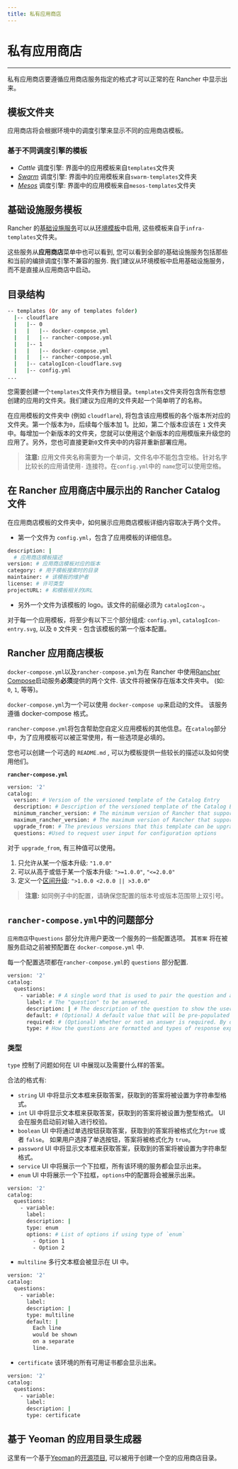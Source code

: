 ```yaml
---
title: 私有应用商店
---
```


# 私有应用商店

---

私有应用商店要遵循应用商店服务指定的格式才可以正常的在 Rancher 中显示出来。

## 模板文件夹

应用商店将会根据环境中的调度引擎来显示不同的应用商店模板。

### 基于不同调度引擎的模板

- _Cattle_ 调度引擎: 界面中的应用模板来自`templates`文件夹
- _[Swarm](/docs/rancher1/infrastructure/swarm/_index)_ 调度引擎: 界面中的应用模板来自`swarm-templates`文件夹
- _[Mesos](/docs/rancher1/infrastructure/mesos/_index)_ 调度引擎: 界面中的应用模板来自`mesos-templates`文件夹

## 基础设施服务模板

Rancher 的[基础设施服务](/docs/rancher1/rancher-services/_index)可以从[环境模板](/docs/rancher1/configuration/environments/_index)中启用, 这些模板来自于`infra-templates`文件夹。

这些服务从**应用商店**菜单中也可以看到, 您可以看到全部的基础设施服务包括那些和当前的编排调度引擎不兼容的服务. 我们建议从环境模板中启用基础设施服务，而不是直接从应用商店中启动。

## 目录结构

```bash
-- templates (Or any of templates folder)
  |-- cloudflare
  |   |-- 0
  |   |   |-- docker-compose.yml
  |   |   |-- rancher-compose.yml
  |   |-- 1
  |   |   |-- docker-compose.yml
  |   |   |-- rancher-compose.yml
  |   |-- catalogIcon-cloudflare.svg
  |   |-- config.yml
...
```

您需要创建一个`templates`文件夹作为根目录。`templates`文件夹将包含所有您想创建的应用的文件夹。我们建议为应用的文件夹起一个简单明了的名称。

在应用模板的文件夹中 (例如 `cloudflare`), 将包含该应用模板的各个版本所对应的文件夹。第一个版本为`0`，后续每个版本加 1。比如，第二个版本应该在 `1` 文件夹中。每增加一个新版本的文件夹，您就可以使用这个新版本的应用模版来升级您的应用了。另外，您也可直接更新`0`文件夹中的内容并重新部署应用。

> **注意:** 应用文件夹名称需要为一个单词，文件名中不能包含空格。针对名字比较长的应用请使用`-` 连接符。在`config.yml`中的 `name`您可以使用空格。

## 在 Rancher 应用商店中展示出的 Rancher Catalog 文件

在应用商店模板的文件夹中，如何展示应用商店模板详细内容取决于两个文件。

- 第一个文件为 `config.yml`，包含了应用模板的详细信息。

```bash
description: |
  # 应用商店模板描述
version: # 应用商店模板对应的版本
category: # 用于模板搜索时的目录
maintainer: # 该模板的维护者
license: # 许可类型
projectURL: # 和模板相关的URL
```

- 另外一个文件为该模板的 logo。该文件的前缀必须为 `catalogIcon-`。

对于每一个应用模板，将至少有以下三个部分组成: `config.yml`, `catalogIcon-entry.svg`, 以及 `0` 文件夹 - 包含该模板的第一个版本配置。

## Rancher 应用商店模板

`docker-compose.yml`以及`rancher-compose.yml`为在 Rancher 中使用[Rancher Compose](/docs/rancher1/infrastructure/cattle/adding-services/_index#使用-rancher-compose-添加服务)启动服务**必须**提供的两个文件. 该文件将被保存在版本文件夹中。 (如: `0`, `1`, 等等)。

`docker-compose.yml`为一个可以使用 `docker-compose up`来启动的文件。 该服务遵循 docker-compose 格式。

`rancher-compose.yml`将包含帮助您自定义应用模板的其他信息。在`catalog`部分中，为了应用模板可以被正常使用，有一些选项是必填的。

您也可以创建一个可选的 `README.md` , 可以为模板提供一些较长的描述以及如何使用他们。

**`rancher-compose.yml`**

```bash
version: '2'
catalog:
  version: # Version of the versioned template of the Catalog Entry
  description: # Description of the versioned template of the Catalog Entry
  minimum_rancher_version: # The minimum version of Rancher that supports the template, v1.0.1 and 1.0.1 are acceptable inputs
  maximum_rancher_version: # The maximum version of Rancher that supports the template, v1.0.1 and 1.0.1 are acceptable inputs
  upgrade_from: # The previous versions that this template can be upgraded from
  questions: #Used to request user input for configuration options
```

对于 `upgrade_from`, 有三种值可以使用。

1. 只允许从某一个版本升级: `"1.0.0"`
2. 可以从高于或低于某一个版本升级: `">=1.0.0"`, `"<=2.0.0"`
3. 定义一个[区间升级](https://github.com/blang/semver#ranges): `">1.0.0 <2.0.0 || >3.0.0"`

> **注意:** 如同例子中的配置，请确保您配置的版本号或版本范围带上双引号。

## `rancher-compose.yml`中的问题部分

`应用商店`中`questions` 部分允许用户更改一个服务的一些配置选项。 其`答案` 将在被服务启动之前被预配置在 `docker-compose.yml` 中.

每一个配置选项都在`rancher-compose.yml`的 `questions` 部分配置.

```bash
version: '2'
catalog:
  questions:
    - variable: # A single word that is used to pair the question and answer.
      label: # The "question" to be answered.
      description: | # The description of the question to show the user how to answer the question.
      default: # (Optional) A default value that will be pre-populated into the UI
      required: # (Optional) Whether or not an answer is required. By default, it's considered `false`.
      type: # How the questions are formatted and types of response expected
```

### 类型

`type` 控制了问题如何在 UI 中展现以及需要什么样的答案。

合法的格式有:

- `string` UI 中将显示文本框来获取答案，获取到的答案将被设置为字符串型格式。
- `int` UI 中将显示文本框来获取答案，获取到的答案将被设置为整型格式。 UI 会在服务启动前对输入进行校验。
- `boolean` UI 中将通过单选按钮获取答案，获取到的答案将被格式化为`true` 或者 `false`。 如果用户选择了单选按钮，答案将被格式化为 `true`。
- `password` UI 中将显示文本框来获取答案，获取到的答案将被设置为字符串型格式。
- `service` UI 中将展示一个下拉框，所有该环境的服务都会显示出来。
- `enum` UI 中将展示一个下拉框，`options`中的配置将会被展示出来。

```bash
version: '2'
catalog:
  questions:
    - variable:
      label:
      description: |
      type: enum
      options: # List of options if using type of `enum`
        - Option 1
        - Option 2
```

- `multiline` 多行文本框会被显示在 UI 中。

```bash
version: '2'
catalog:
  questions:
    - variable:
      label:
      description: |
      type: multiline
      default: |
        Each line
        would be shown
        on a separate
        line.
```

- `certificate` 该环境的所有可用证书都会显示出来。

```bash
version: '2'
catalog:
  questions:
    - variable:
      label:
      description: |
      type: certificate
```

## 基于 Yeoman 的应用目录生成器

这里有一个基于[Yeoman](http://yeoman.io/)的[开源项目](https://github.com/slashgear/generator-rancher-catalog), 可以被用于创建一个空的应用商店目录。
